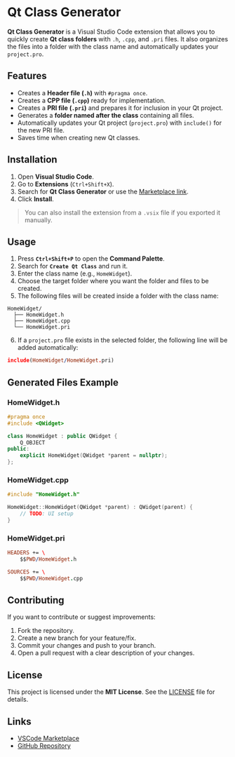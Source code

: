 # Qt Class Generator

**Qt Class Generator** is a Visual Studio Code extension that allows you to quickly create **Qt class folders** with `.h`, `.cpp`, and `.pri` files. It also organizes the files into a folder with the class name and automatically updates your `project.pro`.

## Features

- Creates a **Header file (`.h`)** with `#pragma once`.
- Creates a **CPP file (`.cpp`)** ready for implementation.
- Creates a **PRI file (`.pri`)** and prepares it for inclusion in your Qt project.
- Generates a **folder named after the class** containing all files.
- Automatically updates your Qt project (`project.pro`) with `include()` for the new PRI file.
- Saves time when creating new Qt classes.

## Installation

1. Open **Visual Studio Code**.
2. Go to **Extensions** (`Ctrl+Shift+X`).
3. Search for **Qt Class Generator** or use the [Marketplace link](https://marketplace.visualstudio.com/items?itemName=MahmoudEssam.qt-class-generator).
4. Click **Install**.

> You can also install the extension from a `.vsix` file if you exported it manually.

## Usage

1. Press **`Ctrl+Shift+P`** to open the **Command Palette**.
2. Search for **`Create Qt Class`** and run it.
3. Enter the class name (e.g., `HomeWidget`).
4. Choose the target folder where you want the folder and files to be created.
5. The following files will be created inside a folder with the class name:
```
HomeWidget/
  ├── HomeWidget.h
  ├── HomeWidget.cpp
  └── HomeWidget.pri
```
6. If a `project.pro` file exists in the selected folder, the following line will be added automatically:
```pro
include(HomeWidget/HomeWidget.pri)
```

## Generated Files Example

### HomeWidget.h
```cpp
#pragma once
#include <QWidget>

class HomeWidget : public QWidget {
    Q_OBJECT
public:
    explicit HomeWidget(QWidget *parent = nullptr);
};
```

### HomeWidget.cpp
```cpp
#include "HomeWidget.h"

HomeWidget::HomeWidget(QWidget *parent) : QWidget(parent) {
    // TODO: UI setup
}
```

### HomeWidget.pri
```pro
HEADERS += \
    $$PWD/HomeWidget.h

SOURCES += \
    $$PWD/HomeWidget.cpp
```

## Contributing

If you want to contribute or suggest improvements:

1. Fork the repository.
2. Create a new branch for your feature/fix.
3. Commit your changes and push to your branch.
4. Open a pull request with a clear description of your changes.

## License

This project is licensed under the **MIT License**. See the [LICENSE](LICENSE) file for details.

## Links

- [VSCode Marketplace](https://marketplace.visualstudio.com/items?itemName=MahmoudEssam.qt-class-generator)
- [GitHub Repository](https://github.com/mahmoude8ssam/Qt-Class-Generator)
